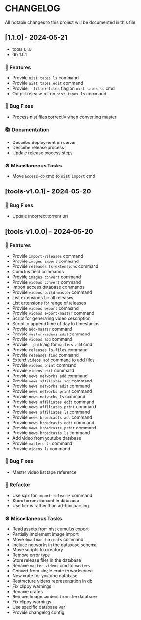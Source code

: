 # CHANGELOG

All notable changes to this project will be documented in this file.

## [1.1.0] - 2024-05-21

* tools 1.1.0
* db 1.0.1

### 🚀 Features

- Provide `nist tapes ls` command
- Provide `nist tapes edit` command
- Provide `--filter-files` flag on `nist tapes ls` cmd
- Output release ref on `nist tapes ls` command

### 🐛 Bug Fixes

- Process nist files correctly when converting master

### 📚 Documentation

- Describe deployment on server
- Describe release process
- Update release process steps

### ⚙️ Miscellaneous Tasks

- Move `access-db` cmd to `nist import` cmd

## [tools-v1.0.1] - 2024-05-20

### 🐛 Bug Fixes

- Update incorrect torrent url

## [tools-v1.0.0] - 2024-05-20

### 🚀 Features

- Provide `import-releases` command
- Provide `images import` command
- Provide `releases ls-extensions` command
- Cumulus field commands
- Provide `images convert` command
- Provide `videos convert` command
- Import access database commands
- Provide `videos build-master` command
- List extensions for all releases
- List extensions for range of releases
- Provide `videos export` command
- Provide `videos export-master` command
- Script for generating video description
- Script to append time of day to timestamps
- Provide `add-master` command
- Provide `master-videos edit` command
- Provide `videos add` command
- Provide `--path` arg for `masters add` cmd
- Provide `releases ls-files` command
- Provide `releases find` command
- Extend `videos add` command to add files
- Provide `videos print` command
- Provide `videos edit` command
- Provide `news networks add` command
- Provide `news affiliates add` command
- Provide `news networks edit` command
- Provide `news networks print` command
- Provide `news networks ls` command
- Provide `news affiliates edit` command
- Provide `news affiliates print` command
- Provide `news affiliates ls` command
- Provide `news broadcasts add` command
- Provide `news broadcasts edit` command
- Provide `news broadcasts print` command
- Provide `news broadcasts ls` command
- Add video from youtube database
- Provide `masters ls` command
- Provide `videos ls` command

### 🐛 Bug Fixes

- Master video list tape reference

### 🚜 Refactor

- Use sqlx for `import-releases` command
- Store torrent content in database
- Use forms rather than ad-hoc parsing

### ⚙️ Miscellaneous Tasks

- Read assets from nist cumulus export
- Partially implement image import
- Move `download-torrents` command
- Include networks in the database schema
- Move scripts to directory
- Remove error type
- Store release files in the database
- Rename `master-videos` cmd to `masters`
- Convert from single crate to workspace
- New crate for youtube database
- Restructure videos representation in db
- Fix clippy warnings
- Rename crates
- Remove image content from the database
- Fix clippy warnings
- Use specific database var
- Provide changelog config

<!-- generated by git-cliff -->

